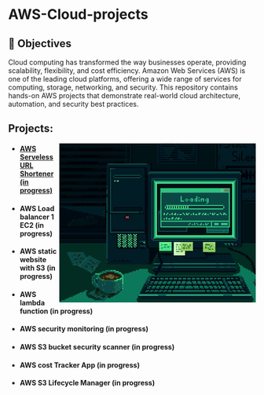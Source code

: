 # AWS-Cloud-projects

## 🎯 Objectives
Cloud computing has transformed the way businesses operate, providing scalability, flexibility, and cost efficiency. Amazon Web Services (AWS) is one of the leading cloud platforms, offering a wide range of services for computing, storage, networking, and security. This repository contains hands-on AWS projects that demonstrate real-world cloud architecture, automation, and security best practices.

## Projects:

<img align="right" alt="Coding" width="400" src="https://github.com/Juniorklb/Juniorklb/blob/662692f737cc8f550da799d48190446b55a68900/Working%20hard.jpeg">


- <h4><a href="https://github.com/Juniorklb/AWS-Serverless-URL-Shortener">AWS Serveless URL Shortener (in progress)</h4>

- <h4><a "href="https://github.com/Juniorklb/Create-a-Load-Balancer-for-a-single-EC2-instance">AWS Load balancer 1 EC2 (in progress)</h4>

- <h4><a "href="https://github.com/Juniorklb/Static-website-S3-">AWS static website with S3 (in progress)</h4>

- <h4><a "href="https://github.com/Juniorklb/Lambda-function-returning-JSON"> AWS lambda function (in progress)</h4>

- <h4><a "href="https://github.com/Juniorklb/AWS-Security-Monitoring-Dashboard"> AWS security monitoring (in progress)</h4>

- <h4><a "href="https://github.com/Juniorklb/S3-Bucket-Security-Scanner">AWS S3 bucket security scanner (in progress)</h4>

- <h4><a "href="https://github.com/Juniorklb/AWS-Cost-Tracker-App">AWS cost Tracker App (in progress)</h4>

- <h4><a "href="https://github.com/Juniorklb/S3-Lifecycle-Manager">AWS S3 Lifecycle Manager (in progress)</h4>

